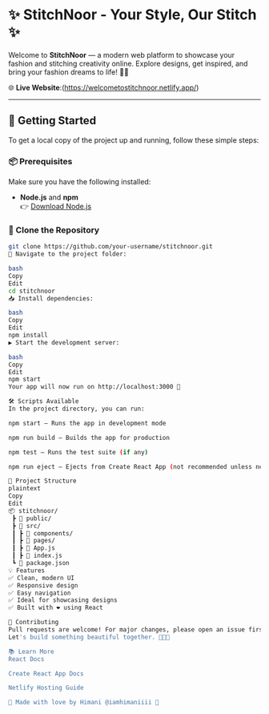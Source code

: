 # ✨ StitchNoor - Your Style, Our Stitch ✨

Welcome to **StitchNoor** — a modern web platform to showcase your fashion and stitching creativity online. Explore designs, get inspired, and bring your fashion dreams to life! 🧵👗

🌐 **Live Website**:(https://welcometostitchnoor.netlify.app/)

---

## 🚀 Getting Started

To get a local copy of the project up and running, follow these simple steps:

### 📦 Prerequisites

Make sure you have the following installed:
- **Node.js** and **npm**  
  👉 [Download Node.js](https://nodejs.org/)

### 🔄 Clone the Repository

```bash
git clone https://github.com/your-username/stitchnoor.git
📁 Navigate to the project folder:

bash
Copy
Edit
cd stitchnoor
📥 Install dependencies:

bash
Copy
Edit
npm install
▶️ Start the development server:

bash
Copy
Edit
npm start
Your app will now run on http://localhost:3000 🎉

🛠️ Scripts Available
In the project directory, you can run:

npm start – Runs the app in development mode

npm run build – Builds the app for production

npm test – Runs the test suite (if any)

npm run eject – Ejects from Create React App (not recommended unless necessary)

📁 Project Structure
plaintext
Copy
Edit
📦 stitchnoor/
 ┣ 📁 public/
 ┣ 📁 src/
 ┃ ┣ 📁 components/
 ┃ ┣ 📁 pages/
 ┃ ┣ 📄 App.js
 ┃ ┣ 📄 index.js
 ┗ 📄 package.json
💡 Features
✅ Clean, modern UI
✅ Responsive design
✅ Easy navigation
✅ Ideal for showcasing designs
✅ Built with ❤️ using React

🤝 Contributing
Pull requests are welcome! For major changes, please open an issue first to discuss what you would like to change.
Let's build something beautiful together. 👩‍🎨✨

📚 Learn More
React Docs

Create React App Docs

Netlify Hosting Guide

🧵 Made with love by Himani @iamhimaniiii 💫
